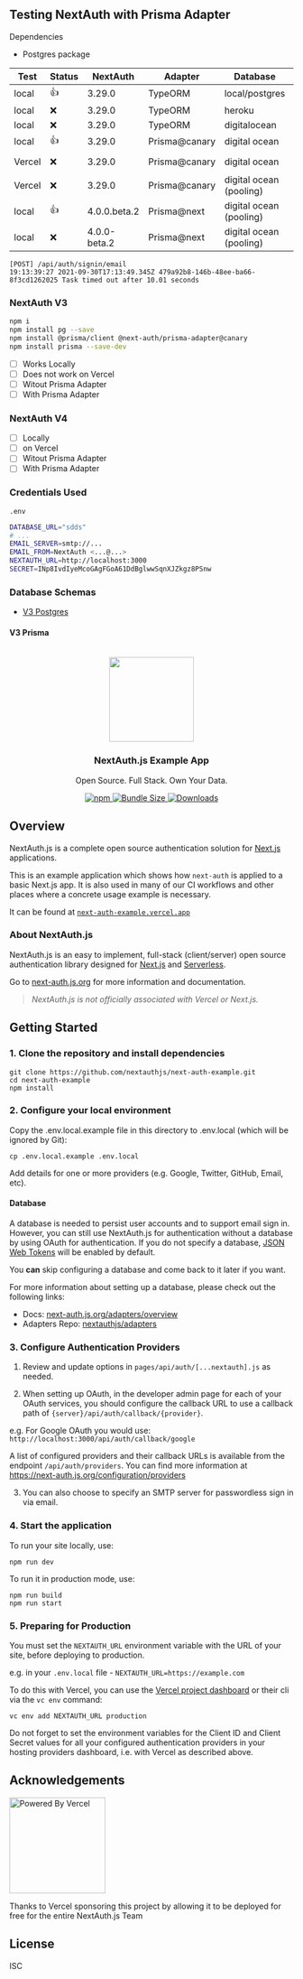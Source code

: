 ## Testing NextAuth with Prisma Adapter

Dependencies
- Postgres package

| Test   | Status | NextAuth     | Adapter       | Database                | Error                  |
| ------ | ------ | ------------ | ------------- | ----------------------- | ---------------------- |
| local  | 👍      | 3.29.0       | TypeORM       | local/postgres          |
| local  | ❌      | 3.29.0       | TypeORM       | heroku                  | `SSL off`              |
| local  | ❌      | 3.29.0       | TypeORM       | digitalocean            | `SSL off`              |
| local  | 👍      | 3.29.0       | Prisma@canary | digital ocean           |                        |
| Vercel | ❌      | 3.29.0       | Prisma@canary | digital ocean           | `504: GATEWAY_TIMEOUT` |
| Vercel | ❌      | 3.29.0       | Prisma@canary | digital ocean (pooling) | `504: GATEWAY_TIMEOUT` |
| local  | 👍      | 4.0.0.beta.2 | Prisma@next   | digital ocean (pooling) |                        |
| local  | ❌      | 4.0.0-beta.2 | Prisma@next   | digital ocean (pooling) | Internal Server Error  |

```log
[POST] /api/auth/signin/email
19:13:39:27 2021-09-30T17:13:49.345Z 479a92b8-146b-48ee-ba66-8f3cd1262025 Task timed out after 10.01 seconds
```


### NextAuth V3
```bash
npm i
npm install pg --save
npm install @prisma/client @next-auth/prisma-adapter@canary
npm install prisma --save-dev
```
- [ ] Works Locally
- [ ] Does not work on Vercel
- [ ] Witout Prisma Adapter
- [ ] With Prisma Adapter

### NextAuth V4
- [ ] Locally
- [ ] on Vercel
- [ ] Witout Prisma Adapter
- [ ] With Prisma Adapter

### Credentials Used
`.env`
```bash
DATABASE_URL="sdds"
# ...
EMAIL_SERVER=smtp://...
EMAIL_FROM=NextAuth <...@...>
NEXTAUTH_URL=http://localhost:3000
SECRET=INp8IvdIyeMcoGAgFGoA61DdBglwwSqnXJZkgz8PSnw
```

### Database Schemas
- [V3 Postgres](https://next-auth.js.org/v3/adapters/typeorm/postgres)

#### V3 Prisma


<p align="center">
   <br/>
   <a href="https://next-auth.js.org" target="_blank"><img width="150px" src="https://next-auth.js.org/img/logo/logo-sm.png" /></a>
   <h3 align="center">NextAuth.js Example App</h3>
   <p align="center">
   Open Source. Full Stack. Own Your Data.
   </p>
   <p align="center" style="align: center;">
      <a href="https://npm.im/next-auth">
        <img alt="npm" src="https://img.shields.io/npm/v/next-auth?color=green&label=next-auth">
      </a>
      <a href="https://bundlephobia.com/result?p=next-auth-example">
        <img src="https://img.shields.io/bundlephobia/minzip/next-auth?label=next-auth" alt="Bundle Size"/>
      </a>
      <a href="https://www.npmtrends.com/next-auth">
        <img src="https://img.shields.io/npm/dm/next-auth?label=next-auth%20downloads" alt="Downloads" />
      </a>
   </p>
</p>

## Overview

NextAuth.js is a complete open source authentication solution for [Next.js](http://nextjs.org/) applications.

This is an example application which shows how `next-auth` is applied to a basic Next.js app. It is also used in many of our CI workflows and other places where a concrete usage example is necessary. 

It can be found at [`next-auth-example.vercel.app`](https://next-auth-example.vercel.app/)

### About NextAuth.js

NextAuth.js is an easy to implement, full-stack (client/server) open source authentication library designed for [Next.js](https://nextjs.org) and [Serverless](https://vercel.com).

Go to [next-auth.js.org](https://next-auth.js.org) for more information and documentation.

> *NextAuth.js is not officially associated with Vercel or Next.js.*

## Getting Started

### 1. Clone the repository and install dependencies

```
git clone https://github.com/nextauthjs/next-auth-example.git
cd next-auth-example
npm install
```

### 2. Configure your local environment

Copy the .env.local.example file in this directory to .env.local (which will be ignored by Git):

```
cp .env.local.example .env.local
```

Add details for one or more providers (e.g. Google, Twitter, GitHub, Email, etc).

#### Database

A database is needed to persist user accounts and to support email sign in. However, you can still use NextAuth.js for authentication without a database by using OAuth for authentication. If you do not specify a database, [JSON Web Tokens](https://jwt.io/introduction) will be enabled by default.

You **can** skip configuring a database and come back to it later if you want.

For more information about setting up a database, please check out the following links:

* Docs: [next-auth.js.org/adapters/overview](https://next-auth.js.org/adapters/overview)
* Adapters Repo: [nextauthjs/adapters](https://github.com/nextauthjs/adapters)

### 3. Configure Authentication Providers

1. Review and update options in `pages/api/auth/[...nextauth].js` as needed.

2. When setting up OAuth, in the developer admin page for each of your OAuth services, you should configure the callback URL to use a callback path of `{server}/api/auth/callback/{provider}`.

  e.g. For Google OAuth you would use: `http://localhost:3000/api/auth/callback/google`

  A list of configured providers and their callback URLs is available from the endpoint `/api/auth/providers`. You can find more information at https://next-auth.js.org/configuration/providers

3. You can also choose to specify an SMTP server for passwordless sign in via email.

### 4. Start the application

To run your site locally, use:

```
npm run dev
```

To run it in production mode, use:

```
npm run build
npm run start
```

### 5. Preparing for Production

You must set the `NEXTAUTH_URL` environment variable with the URL of your site, before deploying to production.

e.g. in your `.env.local` file - `NEXTAUTH_URL=https://example.com`

To do this with Vercel, you can use the [Vercel project dashboard](https://vercel.com/dashboard) or their cli via the `vc env` command:

```
vc env add NEXTAUTH_URL production
```

Do not forget to set the environment variables for the Client ID and Client Secret values for all your configured authentication providers in your hosting providers dashboard, i.e. with Vercel as described above.

## Acknowledgements

<a href="https://vercel.com?utm_source=nextauthjs&utm_campaign=oss">
<img width="170px" src="https://raw.githubusercontent.com/nextauthjs/next-auth/canary/www/static/img/powered-by-vercel.svg" alt="Powered By Vercel" />
</a>
<p align="left">Thanks to Vercel sponsoring this project by allowing it to be deployed for free for the entire NextAuth.js Team</p>

## License

ISC

